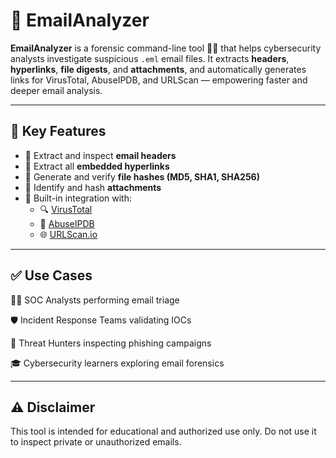 # 📧 EmailAnalyzer

**EmailAnalyzer** is a forensic command-line tool 🕵️‍♀️ that helps cybersecurity analysts investigate suspicious `.eml` email files. It extracts **headers**, **hyperlinks**, **file digests**, and **attachments**, and automatically generates links for VirusTotal, AbuseIPDB, and URLScan — empowering faster and deeper email analysis.

---

## 🎯 Key Features

- 📨 Extract and inspect **email headers**
- 🔗 Extract all **embedded hyperlinks**
- 🧬 Generate and verify **file hashes (MD5, SHA1, SHA256)**
- 📎 Identify and hash **attachments**
- 🧠 Built-in integration with:
  - 🔍 [VirusTotal](https://www.virustotal.com/)
  - 🚨 [AbuseIPDB](https://www.abuseipdb.com/)
  - 🌐 [URLScan.io](https://urlscan.io/)

---
##  ✅ Use Cases


👩‍💻 SOC Analysts performing email triage

🛡️ Incident Response Teams validating IOCs

🔬 Threat Hunters inspecting phishing campaigns

🎓 Cybersecurity learners exploring email forensics

---
##  ⚠️ Disclaimer
This tool is intended for educational and authorized use only.
Do not use it to inspect private or unauthorized emails.
